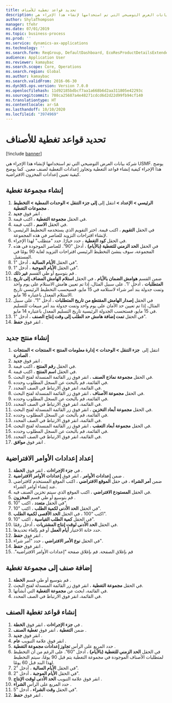 ```yaml
---
title: تحديد قواعد تغطية للأصناف
description: شركة بيانات العرض التوضيحي التي تم استخدامها لإنشاء هذا الإجراء هي USMF.
author: ShylaThompson
manager: tfehr
ms.date: 07/01/2019
ms.topic: business-process
ms.prod: ''
ms.service: dynamics-ax-applications
ms.technology: ''
ms.search.form: ReqGroup, DefaultDashboard, EcoResProductDetailsExtended, EcoResProductCreate, InventItemOrderSetup, ReqItemTable
audience: Application User
ms.reviewer: kamaybac
ms.search.scope: Core, Operations
ms.search.region: Global
ms.author: kamaybac
ms.search.validFrom: 2016-06-30
ms.dyn365.ops.version: Version 7.0.0
ms.openlocfilehash: 11d92185bdbcf7aa1a668b6d2aa311805e42293c
ms.sourcegitcommit: 708ca25687a4e48271cdcd6d2d22d99fb94cf140
ms.translationtype: HT
ms.contentlocale: ar-SA
ms.lasthandoff: 10/10/2020
ms.locfileid: "3974969"
---
```

# <a name="define-coverage-rules-for-items"></a>تحديد قواعد تغطية للأصناف

[!include [banner](../../includes/banner.md)]

شركة بيانات العرض التوضيحي التي تم استخدامها لإنشاء هذا الإجراء هي USMF. يوضح هذا الإجراء كيفية إنشاء قواعد التغطية وتجاوز إعدادات التغطية لصنف معين. كما يوضح كيفية تعيين إعدادات المخزون الافتراضية.


## <a name="create-a-coverage-group"></a>إنشاء مجموعة تغطية
1. انتقل إلى **إلى جزء التنقل > الوحدات النمطية > التخطيط‏‎ الرئيسي > الإعداد > مجموعات التغطية** .
2. انقر فوق **جديد** .
3. في الحقل **مجموعة التغطية** ، اكتب قيمة.
4. في الحقل **الاسم** ، اكتب قيمة.
5. في الحقل **التقويم** ، اكتب قيمة. اختر التقويم الذي يستخدمه التخطيط الرئيسي لإنشاء اقتراحات التزويد للعناصر في هذه المجموعة.  
6. في الحقل **كود التغطية** ، حدد خيارًا. حدد "متطلب" لهذا الإجراء.  
7. في الحقل **الحد الزمني للتغطية (بالأيام)** ، أدخل "90". للعناصر الموجودة في هذه المجموعة، سوف ينشئ التخطيط الرئيسي اقتراحات التزويد لغاية 90 يومًا في المستقبل.  
8. في الحقل **الأيام السالبة‬** ، أدخل "1".
9. في الحقل **الأيام الموجبة‬** ، أدخل "1".
10. قم بتوسيع أو طي القسم **غير ذلك** .
11. ضمن القسم **هوامش الضمان بالأيام‬** ، في الحقل **استلام الهامش المضاف إلى تاريخ المتطلبات** ، ادخل '1'. على سبيل المثال، إذا تم تعيين هامش الاستلام على يوم واحد وتمت جدولة بند أمر شراء لاستلامه في 15 مايو، فسيحسب التخطيط الرئيسي تاريخ الاستلام المعدل باعتباره 16 مايو.  
12. في الحقل **إصدار الهامش المقتطع من تاريخ المتطلبات** ، أدخل "1". على سبيل المثال، إذا تم تعيين حد الأمان‬ على يوم واحد وتمت جدولة بند أمر مبيعات للتسليم في 15 مايو، فستحسب الجدولة الرئيسية تاريخ التسليم المعدل باعتباره 14 مايو.  
13. في الحقل **تمت إضافة ‏‫هامش حد الطلب‬ إلى وقت إنتاج الصنف** ‬، أدخل "1".
14. انقر فوق **حفظ** .

## <a name="create-a-new-product"></a>إنشاء منتج جديد
1. ‏‫انتقل إلى ‬ **جزء التنقل > الوحدات > إدارة معلومات المنتج > المنتجات > المنتجات الصادرة‬** .
2. انقر فوق **جديد** .
3. في الحقل **رقم المنتج** ، اكتب قيمة.
4. في الحقل **اسم المنتج** ، اكتب قيمة.
5. في الحقل **مجموعة نماذج الصنف** ، انقر فوق زر القائمة المنسدلة لفتح البحث.
6. في القائمة، قم بالبحث عن السجل المطلوب وحدده.
7. في القائمة، انقر فوق الارتباط في الصف المحدد.
8. في الحقل **مجموعة الأصناف‬‬‬** ، انقر فوق زر القائمة المنسدلة لفتح البحث.
9. في القائمة، قم بالبحث عن السجل المطلوب وحدده.
10. في القائمة، انقر فوق الارتباط في الصف المحدد.
11. في الحقل **مجموعة أبعاد التخزين** ، انقر فوق زر القائمة المنسدلة لفتح البحث.
12. في القائمة، قم بالبحث عن السجل المطلوب وحدده.
13. في القائمة، انقر فوق الارتباط في الصف المحدد.
14. في الحقل **مجموعة أبعاد التعقب** ‬، انقر فوق زر القائمة المنسدلة لفتح البحث.
15. في القائمة، قم بالبحث عن السجل المطلوب وحدده.
16. في القائمة، انقر فوق الارتباط في الصف المحدد.
17. انقر فوق **موافق** .

## <a name="setup-default-order-settings"></a>إعداد إعدادات الأوامر الافتراضية
1. في **جزء الإجراءات** ، انقر فوق **الخطة** .
2. ضمن **إعدادات الأوامر‬** ، انقر فوق **إعدادات الأوامر الافتراضية‬** .
3. ضمن **أمر الشراء** ، في حقل **الموقع الافتراضي** ، اكتب الموقع المستخدم كافتراضي عند إنشاء أوامر الشراء.
4. في الحقل **المستودع الافتراضي‬** ‬، اكتب الموقع الذي سيتم تخزين الصنف فيه.
5. قم بتوسيع أو طي قسم **المخزون** .
6. في الحقل **متعدد‬** ، اكتب "10".
7. في الحقل **الحد الأدنى لكمية الطلب** ، اكتب "10".
8. في الحقل **الحد الأقصى لكمية الطلب‏‎** ، اكتب "100".
9. في الحقل **كمية الطلب القياسية‬** ، اكتب "10".
10. في الحقل **الحد الأدنى لوقت إنتاج المشتريات** ‬، أدخل رقمًا.
11. حدد خانة الاختيار **أيام العمل** أو قم بإلغاء تحديدها.
12. انقر فوق **حفظ** .
13. في الحقل **نوع الأمر الافتراضي** ، حدد "أمر شراء".
14. انقر فوق **حفظ** .
15. قم بإغلاق الصفحة. قم بإغلاق صفحة ‏‫"إعدادات الأوامر الافتراضية".  

## <a name="add-an-item-to-a-coverage-group"></a>إضافة صنف إلى مجموعة تغطية
1. قم بتوسيع أو طي قسم **الخطة** .
2. في الحقل **مجموعة التغطية** ، انقر فوق زر القائمة المنسدلة لفتح البحث.
3. في القائمة، ابحث عن **مجموعة التغطية** التي أنشأتها.
4. في القائمة، انقر فوق الارتباط في الصف المحدد.

## <a name="create-item-coverage-rules"></a>إنشاء قواعد تغطية الصنف
1. في **جزء الإجراءات** ، انقر فوق **الخطة** .
2. ضمن **التغطية** ، انقر فوق **تغطية الصنف‬** .
3. انقر فوق **جديد** .
4. انقر فوق علامة التبويب **عام** .
5. حدد المربع على الرأس **تجاوز إعدادات مجموعة التغطية‬** .
6. في الحقل **الحد الزمني للتغطية (بالأيام)** ، أدخل "60". على الرغم من أن التخطيط لمتطلبات الأصناف الموجودة في مجموعة التغطية يتم قبل 90 يومًا، سيتم التخطيط لهذا البند قبل 60 يومًا.  
7. في الحقل **الأيام السالبة‬** ، أدخل "2".
8. في الحقل **الأيام الموجبة‬** ، أدخل "2".
9. انقر فوق علامة التبويب **الحد الأدنى لوقت الإنتاج** .
10. حدد المربع على الرأس **الشراء** .
11. في الحقل **وقت الشراء** ‬، أدخل "5".
12. انقر فوق **حفظ** .

